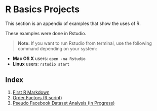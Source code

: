 # R Basics Projects

This section is an appendix of examples that show the uses of R.

These examples were done in Rstudio.

>**Note:** If you want to run Rstudio from terminal, use the following command depending on your system:
* **Mac OS X** users: ```open -na Rstudio```
* **Linux** users: ```rstudio start``` 

## Index

1. [First R Markdown](./firstMarkdown/firstMarkdown_rmd1.Rmd)
2. [Order Factors (R script)](./orderFactors/orderFactors.R)
3. [Pseudo Facebook Dataset Analysis (In Progress)](./pseudoFacebookAnalysis/pseudoFB.rmd)